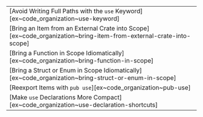||
|--------|
| [Avoid Writing Full Paths with the `use` Keyword][ex~code_organization~use-keyword] |
| [Bring an Item from an External Crate into Scope][ex~code_organization~bring-item-from-external-crate-into-scope] |
| [Bring a Function in Scope Idiomatically][ex~code_organization~bring-function-in-scope] |
| [Bring a Struct or Enum in Scope Idiomatically][ex~code_organization~bring-struct-or-enum-in-scope] |
| [Reexport Items with `pub use`][ex~code_organization~pub-use] | | |
| [Make `use` Declarations More Compact][ex~code_organization~use-declaration-shortcuts] | | |
